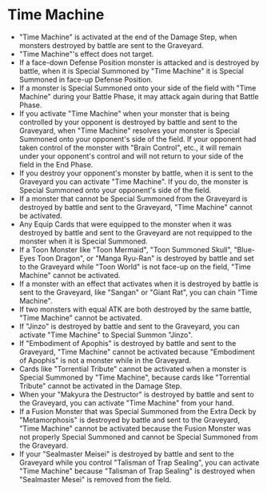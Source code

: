# Time Machine

*   "Time Machine" is activated at the end of the Damage Step, when monsters destroyed by battle are sent to the Graveyard.
*   "Time Machine"'s effect does not target.
*   If a face-down Defense Position monster is attacked and is destroyed by battle, when it is Special Summoned by "Time Machine" it is Special Summoned in face-up Defense Position.
*   If a monster is Special Summoned onto your side of the field with "Time Machine" during your Battle Phase, it may attack again during that Battle Phase.
*   If you activate "Time Machine" when your monster that is being controlled by your opponent is destroyed by battle and sent to the Graveyard, when "Time Machine" resolves your monster is Special Summoned onto your opponent's side of the field. If your opponent had taken control of the monster with "Brain Control", etc., it will remain under your opponent's control and will not return to your side of the field in the End Phase.
*   If you destroy your opponent's monster by battle, when it is sent to the Graveyard you can activate "Time Machine". If you do, the monster is Special Summoned onto your opponent's side of the field.
*   If a monster that cannot be Special Summoned from the Graveyard is destroyed by battle and sent to the Graveyard, "Time Machine" cannot be activated.
*   Any Equip Cards that were equipped to the monster when it was destroyed by battle and sent to the Graveyard are not requipped to the monster when it is Special Summoned.
*   If a Toon Monster like "Toon Mermaid", "Toon Summoned Skull", "Blue-Eyes Toon Dragon", or "Manga Ryu-Ran" is destroyed by battle and set to the Graveyard while "Toon World" is not face-up on the field, "Time Machine" cannot be activated.
*   If a monster with an effect that activates when it is destroyed by battle is sent to the Graveyard, like "Sangan" or "Giant Rat", you can chain "Time Machine".
*   If two monsters with equal ATK are both destroyed by the same battle, "Time Machine" cannot be activated.
*   If "Jinzo" is destroyed by battle and sent to the Graveyard, you can activate "Time Machine" to Special Summon "Jinzo".
*   If "Embodiment of Apophis" is destroyed by battle and sent to the Graveyard, "Time Machine" cannot be activated because "Embodiment of Apophis" is not a monster while in the Graveyard.
*   Cards like "Torrential Tribute" cannot be activated when a monster is Special Summoned by "Time Machine", because cards like "Torrential Tribute" cannot be activated in the Damage Step.
*   When your "Makyura the Destructor" is destroyed by battle and sent to the Graveyard, you can activate "Time Machine" from your hand.
*   If a Fusion Monster that was Special Summoned from the Extra Deck by "Metamorphosis" is destroyed by battle and sent to the Graveyard, "Time Machine" cannot be activated because the Fusion Monster was not properly Special Summoned and cannot be Special Summoned from the Graveyard.
*   If your "Sealmaster Meisei" is destroyed by battle and sent to the Graveyard while you control "Talisman of Trap Sealing", you can activate "Time Machine" because "Talisman of Trap Sealing" is destroyed when "Sealmaster Mesei" is removed from the field.

